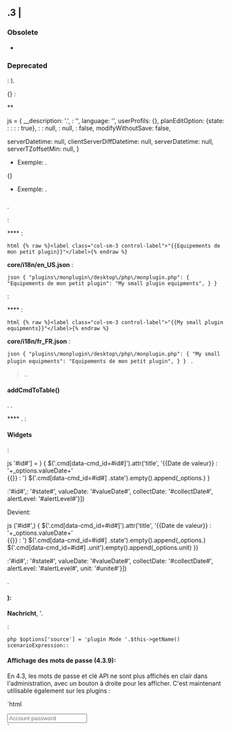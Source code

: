 ## .3 | 

### Obsolete

-

### Deprecated

 : ).

{} :

**

js
 = {
  __description: '.',
  : '',
  language: '',
  userProfils: {},
  planEditOption: {state: : : : : true},
  :
  : null,
  : null,
  : false,
  modifyWithoutSave: false,
  
  serverDatetime: null,
  clientServerDiffDatetime: null,
  serverDatetime: null,
  serverTZoffsetMin: null,
}


- Exemple: .

{}

- Exemple: .

### 

#### 

.

:

**** :

`html
{% raw %}<label class="col-sm-3 control-label">"{{Equipements de mon petit plugin}}"</label>{% endraw %}
`

**core/i18n/en_US.json** :

`json
{
  "plugins\/monplugin\/desktop\/php\/monplugin.php": {
      	"Equipements de mon petit plugin": "My small plugin equipments",
  }
}
`

:

**** :

`html
{% raw %}<label class="col-sm-3 control-label">"{{My small plugin equipments}}"</label>{% endraw %}
`

**core/i18n/fr_FR.json** :

`json
{
  "plugins\/monplugin\/desktop\/php\/monplugin.php": {
      	"My small plugin equipments": "Equipements de mon petit plugin",
  }
}
`
.

> ..



#### addCmdToTable()

. . 

 **** .  : 

#### Widgets

:

js
'#id#'] = ) {
      $('.cmd[data-cmd_id=#id#]').attr('title', '{{Date de valeur}} : '+_options.valueDate+'<br/>{{}} : ')
      $('.cmd[data-cmd_id=#id#] .state').empty().append(_options.)
    }

 :'#id#',: '#state#', valueDate: '#valueDate#', collectDate: '#collectDate#', alertLevel: '#alertLevel#'}])


Devient:

js
('#id#',) {
      $('.cmd[data-cmd_id=#id#]').attr('title', '{{Date de valeur}} : '+_options.valueDate+'<br/>{{}} : ')
      $('.cmd[data-cmd_id=#id#] .state').empty().append(_options.)
      $('.cmd[data-cmd_id=#id#] .unit').empty().append(_options.unit)
    })

 :'#id#',: '#state#', valueDate: '#valueDate#', collectDate: '#collectDate#', alertLevel: '#alertLevel#', unit: '#unite#'}])


.

#### ):

 **Nachricht**, '.

:

`php
$options['source'] = 'plugin Mode '.$this->getName()
scenarioExpression::
`

#### Affichage des mots de passe (4.3.9):

En 4.3, les mots de passe et clé API ne sont plus affichés en clair dans l'administration, avec un bouton à droite pour les afficher. C'est maintenant utilisable également sur les plugins :

`html
<div class="input-group">
    <input type="text" class="inputPassword configKey form-control" data-l1key="pass" placeholder="Account password" />
    <span class="input-group-btn">
        <a class="btn btn-default form-control bt_showPass roundedRight"><i class="fas fa-eye"></i></a>
    </span>
</div>
`
